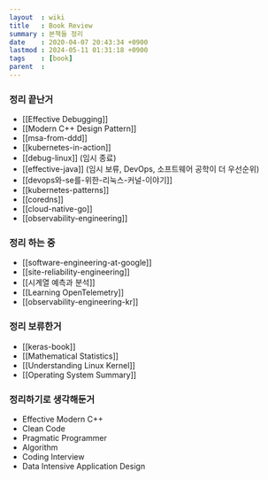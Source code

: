 ```yaml
---
layout  : wiki
title   : Book Review
summary : 본책들 정리
date    : 2020-04-07 20:43:34 +0900
lastmod : 2024-05-11 01:31:18 +0900
tags    : [book]
parent  :
---
```


### 정리 끝난거
- [[Effective Debugging]]
- [[Modern C++ Design Pattern]]
- [[msa-from-ddd]]
- [[kubernetes-in-action]]
- [[debug-linux]] (임시 종료)
- [[effective-java]] (임시 보류, DevOps, 소프트웨어 공학이 더 우선순위)
- [[devops와-se를-위한-리눅스-커널-이야기]]
- [[kubernetes-patterns]]
- [[coredns]]
- [[cloud-native-go]]
- [[observability-engineering]]

### 정리 하는 중
- [[software-engineering-at-google]]
- [[site-reliability-engineering]]
- [[시계열 예측과 분석]]
- [[Learning OpenTelemetry]]
- [[observability-engineering-kr]]

### 정리 보류한거
- [[keras-book]]
- [[Mathematical Statistics]]
- [[Understanding Linux Kernel]]
- [[Operating System Summary]]

### 정리하기로 생각해둔거
 * Effective Modern C++
 * Clean Code
 * Pragmatic Programmer
 * Algorithm
 * Coding Interview
 * Data Intensive Application Design
